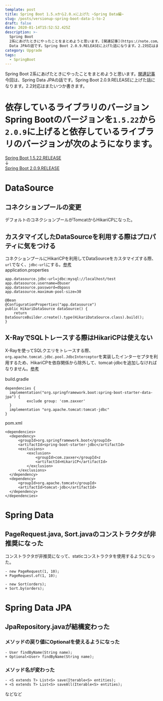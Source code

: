 ```yaml
---
template: post
title: Spring Boot 1.5.xから2.0.xに上げた ~Spring Data編~
slug: /posts/versionup-spring-boot-data-1-to-2
draft: false
date: 2020-01-14T15:52:52.425Z
description: >-
  Spring Boot
  2系にあげたときにやったことをまとめようと思います。[関連記事](https://note.com/b1a9idps/n/n0b9ca2ee57a2)今回は、Spring
  Data JPAの話です。Spring Boot 2.0.9.RELEASEに上げた話になります。2.2対応はまたいつか書きます。
category: Upgrade
tags:
  - SpringBoot
---
```

Spring Boot 2系にあげたときにやったことをまとめようと思います。[関連記事](https://note.com/b1a9idps/n/n0b9ca2ee57a2)
今回は、Spring Data JPAの話です。Spring Boot 2.0.9.RELEASEに上げた話になります。2.2対応はまたいつか書きます。

# 依存しているライブラリのバージョンSpring Bootのバージョンを`1.5.22`から`2.0.9`に上げると依存しているライブラリのバージョンが次のようになります。  
[Spring Boot 1.5.22.RELEASE](https://docs.spring.io/spring-boot/docs/1.5.22.RELEASE/reference/html/appendix-dependency-versions.html#appendix-dependency-versions)  
↓  
[Spring Boot 2.0.9.RELEASE](https://docs.spring.io/spring-boot/docs/2.0.9.RELEASE/reference/html/appendix-dependency-versions.html#appendix-dependency-versions)  

# DataSource
## コネクションプールの変更
デフォルトのコネクションプールがTomcatからHikariCPになった。  

## カスタマイズしたDataSourceを利用する際はプロパティに気をつける
コネクションプールにHikariCPを利用してDataSourceをカスタマイズする際、`url`でなく、`jdbc-url`にする。[参考](https://docs.spring.io/spring-boot/docs/2.0.9.RELEASE/reference/html/howto-data-access.html#howto-configure-a-datasource)  
application.properties
```
app.datasource.jdbc-url=jdbc:mysql://localhost/test
app.datasource.username=dbuser
app.datasource.password=dbpass
app.datasource.maximum-pool-size=30
```

```
@Bean
@ConfigurationProperties("app.datasource")
public HikariDataSource dataSource() {
	return DataSourceBuilder.create().type(HikariDataSource.class).build();
}
```

## X-RayでSQLトレースする際はHikariCPは使えない
X-Rayを使ってSQLクエリをトレースする際、`org.apache.tomcat.jdbc.pool.JdbcInterceptor`を実装したインターセプタを利用するため、HikariCPを依存関係から除外して、tomcat-jdbcを追加しなければなりません。[参考](https://docs.aws.amazon.com/ja_jp/xray/latest/devguide/xray-sdk-java-sqlclients.html)  

build.gradle　　
```
dependencies {
  implementation("org.springframework.boot:spring-boot-starter-data-jpa") {
          exclude group: 'com.zaxxer'
  }
  implementation "org.apache.tomcat:tomcat-jdbc"
}
```

pom.xml
```
<dependencies>
  <dependency>
      <groupId>org.springframework.boot</groupId>
      <artifactId>spring-boot-starter-jdbc</artifactId>
      <exclusions>
          <exclusion>
              <groupId>com.zaxxer</groupId>z
              <artifactId>HikariCP</artifactId>
          </exclusion>
      </exclusions>
  </dependency>    
  <dependency>
      <groupId>org.apache.tomcat</groupId>
      <artifactId>tomcat-jdbc</artifactId>
  </dependency>
</dependencies>
```

# Spring Data
## PageRequest.java, Sort.javaのコンストラクタが非推奨になった
コンストラクタが非推奨になって、staticコンストラクタを使用するようになった。  
```
- new PageRequest(1, 10);
+ PageRequest.of(1, 10);
```

```
- new Sort(orders);
+ Sort.by(orders);
```

# Spring Data JPA
## JpaRepository.javaが結構変わった
### メソッドの戻り値にOptionalを使えるようになった
```
- User findByName(String name);
+ Optional<User> findByName(String name);
```

### メソッド名が変わった
```
- <S extends T> List<S> save(Iterable<S> entities);
+ <S extends T> List<S> saveAll(Iterable<S> entities);
```
などなど
